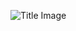 ![Title Image](https://github.com/trentenAB/SpringBoard/blob/main/DisasterTweets/images/Disaster%20Tweets%20pic.png)
